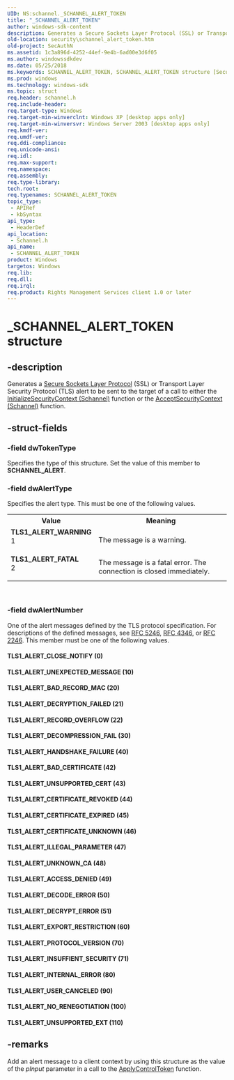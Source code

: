 ```yaml
---
UID: NS:schannel._SCHANNEL_ALERT_TOKEN
title: "_SCHANNEL_ALERT_TOKEN"
author: windows-sdk-content
description: Generates a Secure Sockets Layer Protocol (SSL) or Transport Layer Security Protocol (TLS) alert to be sent to the target of a call to either the InitializeSecurityContext (Schannel) function or the AcceptSecurityContext (Schannel) function.
old-location: security\schannel_alert_token.htm
old-project: SecAuthN
ms.assetid: 1c3a896d-4252-44ef-9e4b-6ad00e3d6f05
ms.author: windowssdkdev
ms.date: 05/25/2018
ms.keywords: SCHANNEL_ALERT_TOKEN, SCHANNEL_ALERT_TOKEN structure [Security], TLS1_ALERT_ACCESS_DENIED, TLS1_ALERT_BAD_CERTIFICATE, TLS1_ALERT_BAD_RECORD_MAC, TLS1_ALERT_CERTIFICATE_EXPIRED, TLS1_ALERT_CERTIFICATE_REVOKED, TLS1_ALERT_CERTIFICATE_UNKNOWN, TLS1_ALERT_CLOSE_NOTIFY, TLS1_ALERT_DECODE_ERROR, TLS1_ALERT_DECOMPRESSION_FAIL, TLS1_ALERT_DECRYPTION_FAILED, TLS1_ALERT_DECRYPT_ERROR, TLS1_ALERT_EXPORT_RESTRICTION, TLS1_ALERT_FATAL, TLS1_ALERT_HANDSHAKE_FAILURE, TLS1_ALERT_ILLEGAL_PARAMETER, TLS1_ALERT_INSUFFIENT_SECURITY, TLS1_ALERT_INTERNAL_ERROR, TLS1_ALERT_NO_RENEGOTIATION, TLS1_ALERT_PROTOCOL_VERSION, TLS1_ALERT_RECORD_OVERFLOW, TLS1_ALERT_UNEXPECTED_MESSAGE, TLS1_ALERT_UNKNOWN_CA, TLS1_ALERT_UNSUPPORTED_CERT, TLS1_ALERT_UNSUPPORTED_EXT, TLS1_ALERT_USER_CANCELED, TLS1_ALERT_WARNING, _SCHANNEL_ALERT_TOKEN, schannel/SCHANNEL_ALERT_TOKEN, security.schannel_alert_token
ms.prod: windows
ms.technology: windows-sdk
ms.topic: struct
req.header: schannel.h
req.include-header: 
req.target-type: Windows
req.target-min-winverclnt: Windows XP [desktop apps only]
req.target-min-winversvr: Windows Server 2003 [desktop apps only]
req.kmdf-ver: 
req.umdf-ver: 
req.ddi-compliance: 
req.unicode-ansi: 
req.idl: 
req.max-support: 
req.namespace: 
req.assembly: 
req.type-library: 
tech.root: 
req.typenames: SCHANNEL_ALERT_TOKEN
topic_type:
 - APIRef
 - kbSyntax
api_type:
 - HeaderDef
api_location:
 - Schannel.h
api_name:
 - SCHANNEL_ALERT_TOKEN
product: Windows
targetos: Windows
req.lib: 
req.dll: 
req.irql: 
req.product: Rights Management Services client 1.0 or later
---
```


# _SCHANNEL_ALERT_TOKEN structure


## -description


Generates a <a href="https://msdn.microsoft.com/45536902-af80-4dca-b3ce-207086844763">Secure Sockets Layer Protocol</a> (SSL) or Transport Layer Security Protocol (TLS) alert to be sent to the target of a call to either the <a href="https://msdn.microsoft.com/c451089a-d10d-469c-99dd-43d75a6b0b2a">InitializeSecurityContext (Schannel)</a> function or the <a href="https://msdn.microsoft.com/03fd5272-8476-4c93-8590-0d00acf6a130">AcceptSecurityContext (Schannel)</a>  function.


## -struct-fields




### -field dwTokenType

Specifies the type of this structure. Set the value of this member to <b>SCHANNEL_ALERT</b>.


### -field dwAlertType

Specifies the alert type. This must be one of the following values.

<table>
<tr>
<th>Value</th>
<th>Meaning</th>
</tr>
<tr>
<td width="40%"><a id="TLS1_ALERT_WARNING"></a><a id="tls1_alert_warning"></a><dl>
<dt><b>TLS1_ALERT_WARNING</b></dt>
<dt>1</dt>
</dl>
</td>
<td width="60%">
The message is a warning.

</td>
</tr>
<tr>
<td width="40%"><a id="TLS1_ALERT_FATAL"></a><a id="tls1_alert_fatal"></a><dl>
<dt><b>TLS1_ALERT_FATAL</b></dt>
<dt>2</dt>
</dl>
</td>
<td width="60%">
The message is a fatal error. The connection is closed immediately.

</td>
</tr>
</table>
 


### -field dwAlertNumber

One of the alert messages defined by the TLS protocol specification. For descriptions of the defined messages, see  <a href="http://go.microsoft.com/fwlink/p/?linkid=185502">RFC 5246</a>,  <a href="http://go.microsoft.com/fwlink/p/?linkid=185503">RFC 4346</a>, or  <a href="http://go.microsoft.com/fwlink/p/?linkid=185504">RFC 2246</a>. This member must be one of the following values.



#### TLS1_ALERT_CLOSE_NOTIFY (0)



#### TLS1_ALERT_UNEXPECTED_MESSAGE (10)



#### TLS1_ALERT_BAD_RECORD_MAC (20)



#### TLS1_ALERT_DECRYPTION_FAILED (21)



#### TLS1_ALERT_RECORD_OVERFLOW (22)



#### TLS1_ALERT_DECOMPRESSION_FAIL (30)



#### TLS1_ALERT_HANDSHAKE_FAILURE (40)



#### TLS1_ALERT_BAD_CERTIFICATE (42)



#### TLS1_ALERT_UNSUPPORTED_CERT (43)



#### TLS1_ALERT_CERTIFICATE_REVOKED (44)



#### TLS1_ALERT_CERTIFICATE_EXPIRED (45)



#### TLS1_ALERT_CERTIFICATE_UNKNOWN (46)



#### TLS1_ALERT_ILLEGAL_PARAMETER (47)



#### TLS1_ALERT_UNKNOWN_CA (48)



#### TLS1_ALERT_ACCESS_DENIED (49)



#### TLS1_ALERT_DECODE_ERROR (50)



#### TLS1_ALERT_DECRYPT_ERROR (51)



#### TLS1_ALERT_EXPORT_RESTRICTION (60)



#### TLS1_ALERT_PROTOCOL_VERSION (70)



#### TLS1_ALERT_INSUFFIENT_SECURITY (71)



#### TLS1_ALERT_INTERNAL_ERROR (80)



#### TLS1_ALERT_USER_CANCELED (90)



#### TLS1_ALERT_NO_RENEGOTIATION (100)



#### TLS1_ALERT_UNSUPPORTED_EXT (110)


## -remarks



Add an alert message to a client context by using this structure as the value of the <i>pInput</i> parameter in a call to the <a href="https://msdn.microsoft.com/5ce13a05-874c-4e1a-9be8-aed98609791e">ApplyControlToken</a> function.



